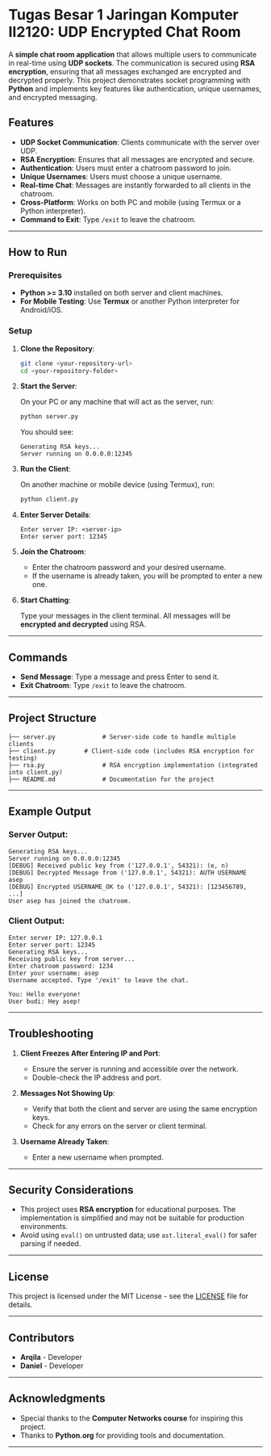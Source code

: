 

# Tugas Besar 1 Jaringan Komputer II2120: UDP Encrypted Chat Room

A **simple chat room application** that allows multiple users to communicate in real-time using **UDP sockets**. The communication is secured using **RSA encryption**, ensuring that all messages exchanged are encrypted and decrypted properly. This project demonstrates socket programming with **Python** and implements key features like authentication, unique usernames, and encrypted messaging.

## Features

- **UDP Socket Communication**: Clients communicate with the server over UDP.
- **RSA Encryption**: Ensures that all messages are encrypted and secure.
- **Authentication**: Users must enter a chatroom password to join.
- **Unique Usernames**: Users must choose a unique username.
- **Real-time Chat**: Messages are instantly forwarded to all clients in the chatroom.
- **Cross-Platform**: Works on both PC and mobile (using Termux or a Python interpreter).
- **Command to Exit**: Type `/exit` to leave the chatroom.

---

## How to Run

### Prerequisites

- **Python >= 3.10** installed on both server and client machines.
- **For Mobile Testing**: Use **Termux** or another Python interpreter for Android/iOS.

### Setup

1. **Clone the Repository**:

   ```bash
   git clone <your-repository-url>
   cd <your-repository-folder>
   ```

2. **Start the Server**:

   On your PC or any machine that will act as the server, run:

   ```bash
   python server.py
   ```

   You should see:

   ```
   Generating RSA keys...
   Server running on 0.0.0.0:12345
   ```

3. **Run the Client**:

   On another machine or mobile device (using Termux), run:

   ```bash
   python client.py
   ```

4. **Enter Server Details**:

   ```
   Enter server IP: <server-ip>
   Enter server port: 12345
   ```

5. **Join the Chatroom**:

   - Enter the chatroom password and your desired username.
   - If the username is already taken, you will be prompted to enter a new one.

6. **Start Chatting**:

   Type your messages in the client terminal. All messages will be **encrypted and decrypted** using RSA.

---

## Commands

- **Send Message**: Type a message and press Enter to send it.
- **Exit Chatroom**: Type `/exit` to leave the chatroom.

---

## Project Structure

```
├── server.py             # Server-side code to handle multiple clients
├── client.py        # Client-side code (includes RSA encryption for testing)
├── rsa.py                # RSA encryption implementation (integrated into client.py)
├── README.md             # Documentation for the project
```

---

## Example Output

### **Server Output:**

```
Generating RSA keys...
Server running on 0.0.0.0:12345
[DEBUG] Received public key from ('127.0.0.1', 54321): (e, n)
[DEBUG] Decrypted Message from ('127.0.0.1', 54321): AUTH USERNAME asep
[DEBUG] Encrypted USERNAME_OK to ('127.0.0.1', 54321): [123456789, ...]
User asep has joined the chatroom.
```

### **Client Output:**

```
Enter server IP: 127.0.0.1
Enter server port: 12345
Generating RSA keys...
Receiving public key from server...
Enter chatroom password: 1234
Enter your username: asep
Username accepted. Type '/exit' to leave the chat.

You: Hello everyone!
User budi: Hey asep!
```

---

## Troubleshooting

1. **Client Freezes After Entering IP and Port**:
   - Ensure the server is running and accessible over the network.
   - Double-check the IP address and port.

2. **Messages Not Showing Up**:
   - Verify that both the client and server are using the same encryption keys.
   - Check for any errors on the server or client terminal.

3. **Username Already Taken**:
   - Enter a new username when prompted.

---

## Security Considerations

- This project uses **RSA encryption** for educational purposes. The implementation is simplified and may not be suitable for production environments.
- Avoid using `eval()` on untrusted data; use `ast.literal_eval()` for safer parsing if needed.

---

## License

This project is licensed under the MIT License - see the [LICENSE](LICENSE) file for details.

---

## Contributors

- **Arqila** - Developer
- **Daniel** - Developer

---

## Acknowledgments

- Special thanks to the **Computer Networks course** for inspiring this project.
- Thanks to **Python.org** for providing tools and documentation.

---
